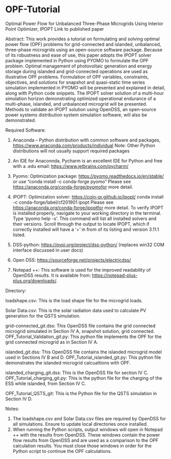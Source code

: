 # OPF-Tutorial
Optimal Power Flow for Unbalanced Three-Phase Microgrids Using Interior Point Optimizer, IPOPT
Link to published paper 

Abstract: 
This work provides a tutorial on formulating and solving optimal power flow (OPF) problems for grid-connected and islanded, unbalanced, three-phase microgrids using an open-source software package. Because of its robustness and ease of use, this paper adopts the IPOPT solver package implemented in Python using PYOMO to formulate the OPF problem. Optimal management of photovoltaic generation and energy storage during islanded and grid-connected operations are used as illustrative OPF problems. Formulation of OPF variables, constraints, objectives, and solutions for snapshot and quasi-static time series simulation implemented in PYOMO will be presented and explained in detail, along with Python code snippets. The IPOPT solver solution of a multi-hour simulation horizon demonstrating optimized operational endurance of a multi-phase, islanded, and unbalanced microgrid will be presented. Methods to validate an IPOPT solution using OpenDSS, an open-source power systems distribution system simulation software, will also be demonstrated.

Required Software: 
1. Anaconda – Python distribution with common software and packages, https://www.anaconda.com/products/individual
    Note: Other Python distributions will not usually support required packages
    
2. An IDE for Anaconnda, Pycharm is an excellent IDE for Python and free with a .edu email:  https://www.jetbrains.com/pycharm/ 
 
3. Pyomo: Optimization package: https://pyomo.readthedocs.io/en/stable/ or use “conda install -c conda-forge pyomo” Please see https://anaconda.org/conda-forge/pyomofor more detail. 

4. IPOPT: Optimization solver: https://coin-or.github.io/Ipopt/   conda install -c conda-forge/label/cf201901 ipopt
Please see https://anaconda.org/conda-forge/ipoptfor more detail. To verify IPOPT is installed properly, navigate to your working directory in the terminal. Type ‘pyomo help -s’. This command will list all installed solvers and their versions. Scroll through the output to locate IPOPT, which if correctly installed will have a ‘+’ in from of its listing and version 3.11.1 listed. 

5. DSS-python: https://pypi.org/project/dss-python/ (replaces win32 COM interface discussed in user docs)

6. Open DSS: https://sourceforge.net/projects/electricdss/ 

7. Notepad ++: This software is used for the improved readability of OpenDSS results. It is available from: https://notepad-plus-plus.org/downloads/.

Directory: 

loadshape.csv: This is the load shape file for the microgrid loads.

Solar Data.csv: This is the solar radiation data used to calculate PV generation for the QSTS simulation.

grid-connected_git.dss: This OpenDSS file contains the grid connected microgrid simulated in Section IV A, snapshot solution, grid connected.
OPF_Tutorial_Validation_git.py: This python file implements the OPF for the grid connected microgrid as in Section IV A. 

islanded_git.dss: This OpenDSS file contains the islanded microgrid model used in Sections IV B and D.
OPF_Tutorial_islanded_git.py: This python file demonstrates the islanded microgrid calcualtions with OPF.

islanded_charging_git.dss: This is the OpenDSS file for section IV C. 
OPF_Tutorial_charging_git.py: This is the python file for the charging of the ESS while islanded, from Section IV C. 

OPF_Tutorial_QSTS_git: This is the Python file for the QSTS simulation in Section IV D. 

Notes: 
1. The loadshape.csv and Solar Data.csv files are required by OpenDSS for all simulations. Ensure to update local directories once installed.
2. When running the Python scripts, output windows will open in Notepad ++ with the results from OpenDSS. These windows contain the power flow results from OpenDSS and are used as a comparison to the OPF calculation results. You must close those windows in order for the Python script to continue the OPF calculations.
